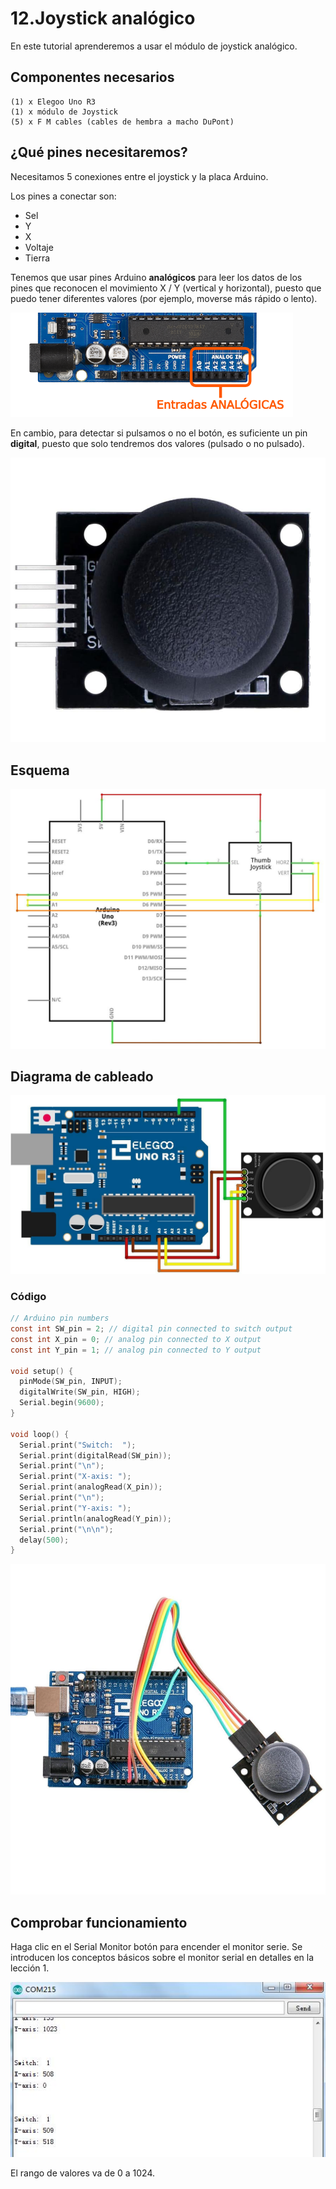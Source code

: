 # 12.Joystick analógico

En este tutorial aprenderemos a usar el módulo de joystick analógico.

## Componentes necesarios

```
(1) x Elegoo Uno R3
(1) x módulo de Joystick
(5) x F M cables (cables de hembra a macho DuPont)
```

## ¿Qué pines necesitaremos?

Necesitamos 5 conexiones entre el joystick y la placa Arduino.

Los pines a conectar son:

- Sel
- Y
- X
- Voltaje
- Tierra

Tenemos que usar pines Arduino **analógicos** para leer los datos de los pines que reconocen el movimiento X / Y (vertical y horizontal), puesto que puedo tener diferentes valores (por ejemplo, moverse más rápido o lento).

![imagen](img/2022-12-07-09-39-52.png)

En cambio, para detectar si pulsamos o no el botón, es suficiente un pin **digital**, puesto que solo tendremos dos valores (pulsado o no pulsado).

![imagen](media/image98.jpeg)

## Esquema

![imagen](media/image99.jpeg)

## Diagrama de cableado

![imagen](media/image100.jpeg)

### Código

```c
// Arduino pin numbers
const int SW_pin = 2; // digital pin connected to switch output
const int X_pin = 0; // analog pin connected to X output
const int Y_pin = 1; // analog pin connected to Y output

void setup() {
  pinMode(SW_pin, INPUT);
  digitalWrite(SW_pin, HIGH);
  Serial.begin(9600);
}

void loop() {
  Serial.print("Switch:  ");
  Serial.print(digitalRead(SW_pin));
  Serial.print("\n");
  Serial.print("X-axis: ");
  Serial.print(analogRead(X_pin));
  Serial.print("\n");
  Serial.print("Y-axis: ");
  Serial.println(analogRead(Y_pin));
  Serial.print("\n\n");
  delay(500);
}
```

![imagen](media/image101.jpeg)

## Comprobar funcionamiento

Haga clic en el Serial Monitor botón para encender el monitor serie. Se introducen los conceptos básicos sobre el monitor serial en detalles en la lección 1.

![imagen](img/2022-12-07-09-45-06.png)

El rango de valores va de 0 a 1024.
